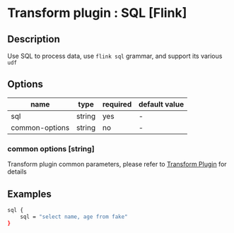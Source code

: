 # Transform plugin : SQL [Flink]

## Description

Use SQL to process data, use `flink sql` grammar, and support its various `udf`

## Options

| name           | type   | required | default value |
| -------------- | ------ | -------- | ------------- |
| sql            | string | yes      | -             |
| common-options | string | no       | -             |

### common options [string]

Transform plugin common parameters, please refer to [Transform Plugin](./transform-plugin.md) for details

## Examples

```bash
sql {
    sql = "select name, age from fake"
}
```

